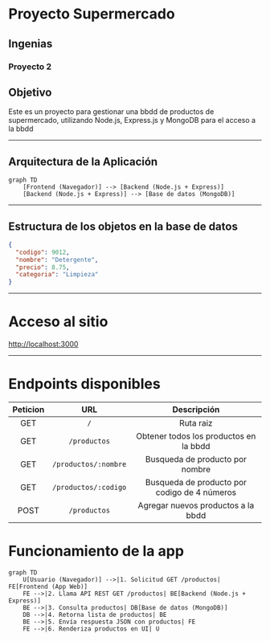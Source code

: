 # Proyecto Supermercado 

## Ingenias

### Proyecto 2

## Objetivo

Este es un proyecto para gestionar una bbdd de productos de supermercado, utilizando Node.js, Express.js y MongoDB para el acceso a la bbdd

---

## Arquitectura de la Aplicación

```mermaid
graph TD
    [Frontend (Navegador)] --> [Backend (Node.js + Express)]
    [Backend (Node.js + Express)] --> [Base de datos (MongoDB)]
```

---

## Estructura de los objetos en la base de datos

```json
{
  "codigo": 9012,
  "nombre": "Detergente",
  "precio": 8.75,
  "categoria": "Limpieza"
}
```

---

# Acceso al sitio

[http://localhost:3000](http://localhost:3000)

---

# Endpoints disponibles

| Peticion | URL | Descripción |
|:--------:|:---:|:-----------:|
| GET | `/` | Ruta raiz |
| GET |  `/productos` | Obtener todos los productos en la bbdd |
| GET | `/productos/:nombre` | Busqueda de producto por nombre |
| GET | `/productos/:codigo` | Busqueda de producto por codigo de 4 números |
| POST | `/productos` | Agregar nuevos productos a la bbdd|

# Funcionamiento de la app

```mermaid
graph TD
    U[Usuario (Navegador)] -->|1. Solicitud GET /productos| FE[Frontend (App Web)]
    FE -->|2. Llama API REST GET /productos| BE[Backend (Node.js + Express)]
    BE -->|3. Consulta productos| DB[Base de datos (MongoDB)]
    DB -->|4. Retorna lista de productos| BE
    BE -->|5. Envía respuesta JSON con productos| FE
    FE -->|6. Renderiza productos en UI| U
